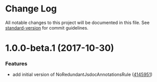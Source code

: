 # Change Log

All notable changes to this project will be documented in this file. See [standard-version](https://github.com/conventional-changelog/standard-version) for commit guidelines.

<a name="1.0.0-beta.1"></a>
# 1.0.0-beta.1 (2017-10-30)


### Features

* add initial version of NoRedundantJsdocAnnotationsRule ([4145951](https://github.com/emilio-martinez/tslint-no-redundant-jsdoc-annotations/commit/4145951))
